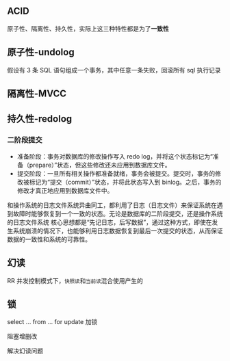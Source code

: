 ## ACID

原子性、隔离性、持久性，实际上这三种特性都是为了**一致性**

## 原子性-undolog

假设有 3 条 SQL 语句组成一个事务，其中任意一条失败，回滚所有 sql 执行记录

## 隔离性-MVCC

## 持久性-redolog

### 二阶段提交

- 准备阶段：事务对数据库的修改操作写入 redo log，并将这个状态标记为“准备（prepare）”状态，但这些修改还未应用到数据库文件。
- 提交阶段：一旦所有相关操作都准备就绪，事务会被提交。提交时，事务的修改被标记为“提交（commit）”状态，并将此状态写入到 binlog。之后，事务的修改才真正地应用到数据库文件中。

和操作系统的日志文件系统异曲同工，都利用了日志（日志文件）来保证系统在遇到故障时能够恢复到一个一致的状态。无论是数据库的二阶段提交，还是操作系统的日志文件系统
核心思想都是“先记日志，后写数据”，通过这种方式，即使在发生系统崩溃的情况下，也能够利用日志数据恢复到最后一次提交的状态，从而保证数据的一致性和系统的可靠性。

## 幻读

RR 并发控制模式下，`快照读`和`当前读`混合使用产生的

## 锁

select ... from ... for update 加锁

阻塞增删改

解决幻读问题
